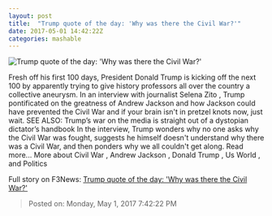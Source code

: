 ```yaml
---
layout: post
title:  "Trump quote of the day: 'Why was there the Civil War?'"
date: 2017-05-01 14:42:22Z
categories: mashable
---
```


![Trump quote of the day: 'Why was there the Civil War?'](http://i.amz.mshcdn.com/h8_NfwHWaj9YjHitOWdutS40yAI=/1200x630/2017%2F05%2F01%2F26%2Fc603ec40730141a18ed74dc08bf6249b.05c43.jpg)

Fresh off his first 100 days, President Donald Trump is kicking off the next 100 by apparently trying to give history professors all over the country a collective aneurysm. In an interview with journalist Selena Zito , Trump pontificated on the greatness of Andrew Jackson and how Jackson could have prevented the Civil War and if your brain isn't in pretzel knots now, just wait. SEE ALSO: Trump’s war on the media is straight out of a dystopian dictator’s handbook In the interview, Trump wonders why no one asks why the Civil War was fought, suggests he himself doesn't understand why there was a Civil War, and then ponders why we all couldn't get along. Read more... More about Civil War , Andrew Jackson , Donald Trump , Us World , and Politics


Full story on F3News: [Trump quote of the day: 'Why was there the Civil War?'](http://www.f3nws.com/n/2jQKUH)

> Posted on: Monday, May 1, 2017 7:42:22 PM
